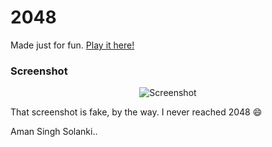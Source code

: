 # 2048

Made just for fun. [Play it here!](http://gabrielecirulli.github.io/2048/)


### Screenshot

<p align="center">
  <img src="https://cloud.githubusercontent.com/assets/1175750/8614312/280e5dc2-26f1-11e5-9f1f-5891c3ca8b26.png" alt="Screenshot"/>
</p>

That screenshot is fake, by the way. I never reached 2048 :smile: 

Aman Singh Solanki..






